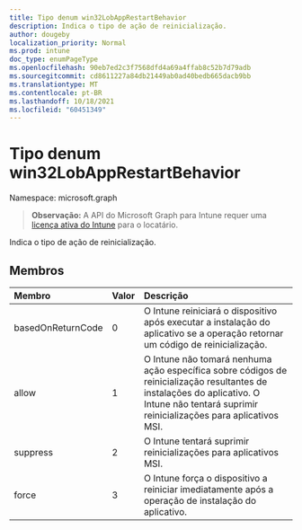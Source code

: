 ```yaml
---
title: Tipo denum win32LobAppRestartBehavior
description: Indica o tipo de ação de reinicialização.
author: dougeby
localization_priority: Normal
ms.prod: intune
doc_type: enumPageType
ms.openlocfilehash: 90eb7ed2c3f7568dfd4a69a4ffab8c52b7d79adb
ms.sourcegitcommit: cd8611227a84db21449ab0ad40bedb665dacb9bb
ms.translationtype: MT
ms.contentlocale: pt-BR
ms.lasthandoff: 10/18/2021
ms.locfileid: "60451349"
---
```

# <a name="win32lobapprestartbehavior-enum-type"></a>Tipo denum win32LobAppRestartBehavior

Namespace: microsoft.graph

> **Observação:** A API do Microsoft Graph para Intune requer uma [licença ativa do Intune](https://go.microsoft.com/fwlink/?linkid=839381) para o locatário.

Indica o tipo de ação de reinicialização.

## <a name="members"></a>Membros
|Membro|Valor|Descrição|
|:---|:---|:---|
|basedOnReturnCode|0|O Intune reiniciará o dispositivo após executar a instalação do aplicativo se a operação retornar um código de reinicialização.|
|allow|1|O Intune não tomará nenhuma ação específica sobre códigos de reinicialização resultantes de instalações do aplicativo. O Intune não tentará suprimir reinicializações para aplicativos MSI.|
|suppress|2|O Intune tentará suprimir reinicializações para aplicativos MSI.|
|force|3|O Intune força o dispositivo a reiniciar imediatamente após a operação de instalação do aplicativo.|



